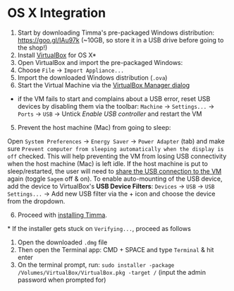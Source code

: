 # OS X Integration

1. Start by downloading Timma's pre-packaged Windows distribution: https://goo.gl/IAu97k (~10GB, so store it in a USB drive before going to the shop!)
2. Install [VirtualBox](https://www.virtualbox.org/wiki/Downloads) for OS X*
3. Open VirtualBox and import the pre-packaged Windows:
  1. Choose `File` -> `Import Appliance...`
  2. Import the downloaded Windows distribution (`.ova`)
4. Start the Virtual Machine via the [VirtualBox Manager dialog](../assets/images/virtuabox-manager-dialog.png)
  - if the VM fails to start and complains about a USB error, reset USB devices by disabling them via the toolbar: `Machine` -> `Settings...` -> `Ports` -> `USB` -> Untick _Enable USB controller_ and restart the VM
5. Prevent the host machine (Mac) from going to sleep:

  Open `System Preferences` -> `Energy Saver` -> `Power Adapter` (tab) and make sure `Prevent computer from sleeping automatically when the display is off` checked. This will help preventing the VM from losing USB connectivity when the host machine (Mac) is left idle. If the host machine is put to sleep/restarted, the user will need to [share the USB connection to the VM](../assets/images/share-host-usb.jpeg) again (toggle `Sagem` off & on). To enable auto-mounting of the USB device, add the device to VirtualBox's **USB Device Filters**: `Devices` -> `USB` -> `USB Settings...` -> Add new USB filter via the + icon and choose the device from the dropdown.

6. Proceed with [installing Timma](./deployment-checklist.md#1-installing-the-timma-software).

\* If the installer gets stuck on `Verifying...`, proceed as follows
  1. Open the downloaded `.dmg` file
  2. Then open the Terminal app: CMD + SPACE and type `Terminal` & hit enter
  3. On the terminal prompt, run: `sudo installer -package /Volumes/VirtualBox/VirtualBox.pkg -target /` (input the admin password when prompted for)
